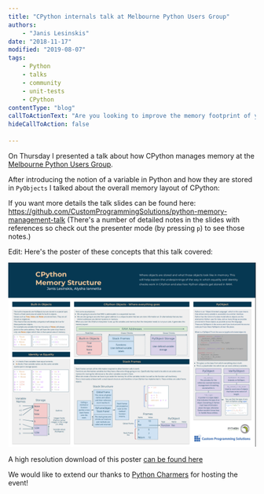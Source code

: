 ```yaml
---
title: "CPython internals talk at Melbourne Python Users Group"
authors:
    - "Janis Lesinskis"
date: "2018-11-17"
modified: "2019-08-07"
tags:
    - Python
    - talks
    - community
    - unit-tests
    - CPython
contentType: "blog"
callToActionText: "Are you looking to improve the memory footprint of your Python programs? Fill in the form below with some details and one of our Python experts will get back to you."
hideCallToAction: false

---
```


On Thursday I presented a talk about how CPython manages memory at the [Melbourne Python Users Group](https://wiki.python.org/moin/MelbournePUG).

After introducing the notion of a variable in Python and how they are stored in `PyObjects` I talked about the overall memory layout of CPython:

If you want more details the talk slides can be found here: <https://github.com/CustomProgrammingSolutions/python-memory-management-talk>
(There's a number of detailed notes in the slides with references so check out the presenter mode (by pressing `p`) to see those notes.)

Edit: Here's the poster of these concepts that this talk covered:

![CPython memory layout diagram](PyCon2019MemoryManagementPoster.png)

A high resolution download of this poster [can be found here](https://www.lesinskis.com/images/CPythonMemoryStructurePosterJanisLesinskisAlyshaIannetta.pdf)

We would like to extend our thanks to [Python Charmers](https://pythoncharmers.com/) for hosting the event!
